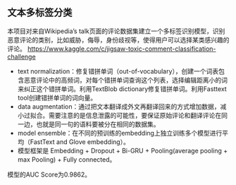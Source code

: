 ## 文本多标签分类

本项目对来自Wikipedia’s talk页面的评论数据集建立一个多标签识别模型，识别恶意评论的类别，比如威胁，侮辱，身份歧视等，使得用户可以选择某类感兴趣的评论。
https://www.kaggle.com/c/jigsaw-toxic-comment-classification-challenge

+	text normalization：修复错拼单词（out-of-vocabulary），创建一个词表包含恶意评论中的高频词，对每个错拼单词查询这个列表，选择编辑距离小的词来纠正这个错拼单词。利用TextBlob dictionary修复错拼单词。利用Fasttext tool创建错拼单词的词向量。
+	data augmentation：通过把文本翻译成外文再翻译回来的方式增加数据，减小过拟合。需要注意的是信息泄露的可能性，要保证原始评论和翻译评论在同一边，也就是同一句的语料要被分在相同的数据集。
+	model ensemble：在不同的预训练的embedding上独立训练多个模型进行平均（FastText and Glove embedding）。
+	模型框架是 Embedding + Dropout + Bi-GRU + Pooling(average pooling + max Pooling) + Fully connected。


模型的AUC Score为0.9862。
